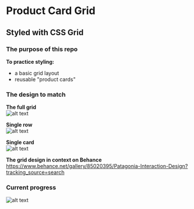 # Product Card Grid
## Styled with CSS Grid

### The purpose of this repo
**To practice styling:**
* a basic grid layout
* reusable "product cards"

### The design to match
**The full grid**  
![alt text](https://github.com/spongebobsquaredance/grid-product-cards/tree/master/images/behance-design-full-grid.png "Behance Design: Full Grid")

**Single row**  
![alt text](https://github.com/spongebobsquaredance/grid-product-cards/tree/master/images/behance-design-single-row.png "Behance Design: Single Row")

**Single card**  
![alt text](https://github.com/spongebobsquaredance/grid-product-cards/tree/master/images/behance-design-single-card.png "Behance Design: Single Card")

**The grid design in context on Behance**  
https://www.behance.net/gallery/85020395/Patagonia-Interaction-Design?tracking_source=search

### Current progress  
![alt text](https://github.com/spongebobsquaredance/grid-product-cards/tree/master/images/static-layout.png "CSS Grid: Static Layout")